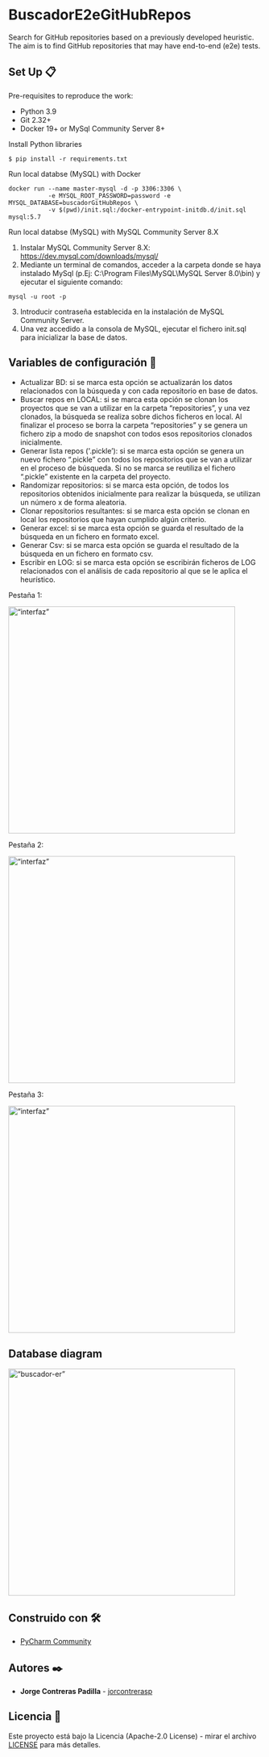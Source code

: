 # BuscadorE2eGitHubRepos

Search for GitHub repositories based on a previously developed heuristic. 
The aim is to find GitHub repositories that may have end-to-end (e2e) tests.

## Set Up 📋

Pre-requisites to reproduce the work:

- Python 3.9
- Git 2.32+
- Docker 19+ or MySql Community Server 8+

Install Python libraries

```
$ pip install -r requirements.txt
```

Run local databse (MySQL) with Docker

```
docker run --name master-mysql -d -p 3306:3306 \
           -e MYSQL_ROOT_PASSWORD=password -e MYSQL_DATABASE=buscadorGitHubRepos \
           -v $(pwd)/init.sql:/docker-entrypoint-initdb.d/init.sql mysql:5.7
```

Run local databse (MySQL) with MySQL Community Server 8.X
1) Instalar MySQL Community Server 8.X: https://dev.mysql.com/downloads/mysql/
2) Mediante un terminal de comandos, acceder a la carpeta donde se haya instalado MySql (p.Ej: C:\Program Files\MySQL\MySQL Server 8.0\bin) y ejecutar el siguiente comando:

```
mysql -u root -p
```
3) Introducir contraseña establecida en la instalación de MySQL Community Server.
4) Una vez accedido a la consola de MySQL, ejecutar el fichero init.sql para inicializar la base de datos.

## Variables de configuración 🔧

- Actualizar BD: si se marca esta opción se actualizarán los datos relacionados con la búsqueda y con cada repositorio en base de datos. 
- Buscar repos en LOCAL: si se marca esta opción se clonan los proyectos que se van a utilizar en la carpeta “repositories”, y una vez clonados, la búsqueda se realiza sobre dichos ficheros en local. Al finalizar el proceso se borra la carpeta “repositories” y se genera un fichero zip a modo de snapshot con todos esos repositorios clonados inicialmente.
- Generar lista repos ('.pickle’): si se marca esta opción se genera un nuevo fichero “.pickle” con todos los repositorios que se van a utilizar en el proceso de búsqueda. Si no se marca se reutiliza el fichero “.pickle” existente en la carpeta del proyecto.
- Randomizar repositorios: si se marca esta opción, de todos los repositorios obtenidos inicialmente para realizar la búsqueda, se utilizan un número x de forma aleatoria.
- Clonar repositorios resultantes: si se marca esta opción se clonan en local los repositorios que hayan cumplido algún criterio.
- Generar excel: si se marca esta opción se guarda el resultado de la búsqueda en un fichero en formato excel.
- Generar Csv: si se marca esta opción se guarda el resultado de la búsqueda en un fichero en formato csv.
- Escribir en LOG: si se marca esta opción se escribirán ficheros de LOG relacionados con el análisis de cada repositorio al que se le aplica el heurístico.

<p>Pestaña 1:</p>
<img src="imgs/interfaz_p1.png" alt=“interfaz” width="450"/>

<p>Pestaña 2:</p>
<img src="imgs/interfaz_p2.png" alt=“interfaz” width="450"/>

<p>Pestaña 3:</p>
<img src="imgs/interfaz_p3.png" alt=“interfaz” width="450"/>

## Database diagram

<img src="imgs/buscador-er_blanco.png" alt=“buscador-er” width="450"/>

## Construido con 🛠️

* [PyCharm Community](https://www.jetbrains.com/es-es/pycharm/?ref=hackernoon.com)

## Autores ✒️

* **Jorge Contreras Padilla** - [jorcontrerasp](https://github.com/jorcontrerasp)

## Licencia 📄

Este proyecto está bajo la Licencia (Apache-2.0 License) - mirar el archivo [LICENSE](https://github.com/jorcontrerasp/BuscadorGitHubRepos/blob/main/LICENSE) para más detalles.
